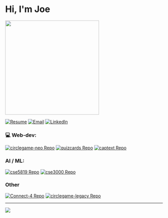 # Hi, I'm Joe 

<!-- <img src="https://people.com/thmb/Xd7Z_p7Q_T5w6Ezm666eOW5zysc=/4000x0/filters:no_upscale():max_bytes(150000):strip_icc():focal(465x0:467x2)/LeBron-James-Bryce-070624-2-298ee61a5d5a49ce92fda7c38437d3fc.jpg" width="200" style="vertical-align: middle;" /> -->

<img src="./assets/lebron-james-make-face.gif" width="300">

[![Resume](https://img.shields.io/badge/Resume-%23238636.svg?style=for-the-badge)](https://github.com/josef-karpinski/josef-karpinski/blob/main/resume/JK_Resume_2025-07-21.pdf)
[![Email](https://img.shields.io/badge/Email-%230b7d75.svg?style=for-the-badge)](mailto:josef.karpinski.dev@gmail.com) 
[![LinkedIn](https://img.shields.io/badge/LinkedIn-%231f6feb.svg?style=for-the-badge)](https://linkedin.com/in/josefkarpinski)

### 💻 Web-dev:

[![circlegame-neo Repo](https://github-readme-stats.vercel.app/api/pin/?username=circlegame&repo=circlegame-neo&theme=dark&border_color=000000)](https://github.com/circlegame/circlegame-neo)
[![quizcards Repo](https://github-readme-stats.vercel.app/api/pin/?username=josef-karpinski&repo=quizcards&theme=dark&border_color=000000)](https://github.com/josef-karpinski/quizcards)
[![captext Repo](https://github-readme-stats.vercel.app/api/pin/?username=josef-karpinski&repo=captext&theme=dark&border_color=000001)](https://github.com/josef-karpinski/captext)

### AI / ML:

[![cse5819 Repo](https://github-readme-stats.vercel.app/api/pin/?username=josef-karpinski&repo=ml-final-project-cse5819&theme=dark&border_color=000000)](https://github.com/josef-karpinski/ml-final-project-cse5819)
[![cse3000 Repo](https://github-readme-stats.vercel.app/api/pin/?username=josef-karpinski&repo=content-moderation-cse3000&theme=dark&border_color=000000)](https://github.com/josef-karpinski/content-moderation-cse3000)

### Other

[![Connect-4 Repo](https://github-readme-stats.vercel.app/api/pin/?username=josef-karpinski&repo=Connect-4-with-Processing&theme=dark&border_color=000000)](https://github.com/josef-karpinski/Connect-4-with-Processing)
[![circlegame-legacy Repo](https://github-readme-stats.vercel.app/api/pin/?username=circlegame&repo=circlegame-legacy&theme=dark&border_color=000001)](https://github.com/circlegame/circlegame-legacy)



---

![](https://github-readme-stats.vercel.app/api?username=josef-karpinski&theme=dark&hide_border=false&include_all_commits=true&count_private=true)<br/>
